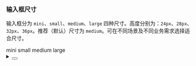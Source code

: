 ### 输入框尺寸

输入框分为 `mini`、`small`、`medium`、`large` 四种尺寸。高度分别为：`24px`、`28px`、`32px`、`36px`。推荐（默认）尺寸为 `medium`。可在不同场景及不同业务需求选择适合尺寸。

<div class="cell-demo vp-raw">
  <yc-space
    direction="vertical"
    size="large">
    <yc-radio-group
      type="button"
      v-model="size">
      <yc-radio value="mini">mini</yc-radio>
      <yc-radio value="small">small</yc-radio>
      <yc-radio value="medium">medium</yc-radio>
      <yc-radio value="large">large</yc-radio>
    </yc-radio-group>
    <yc-input
      :style="{ width: '320px' }"
      placeholder="Please enter something"
      :size="size"
      allow-clear />
  </yc-space>
</div>

<script setup>
  import { ref } from 'vue';
const size = ref('medium');
</script>

<details>
<summary>
 <button class="code-btn"  >
    <icon-code />
 </button>
</summary>

```vue
<template>
  <yc-space
    direction="vertical"
    size="large">
    <yc-radio-group
      type="button"
      v-model="size">
      <yc-radio value="mini">mini</yc-radio>
      <yc-radio value="small">small</yc-radio>
      <yc-radio value="medium">medium</yc-radio>
      <yc-radio value="large">large</yc-radio>
    </yc-radio-group>
    <yc-input
      :style="{ width: '320px' }"
      placeholder="Please enter something"
      :size="size"
      allow-clear />
  </yc-space>
</template>

<script setup>
import { ref } from 'vue';
const size = ref('medium');
</script>
```

</details>
